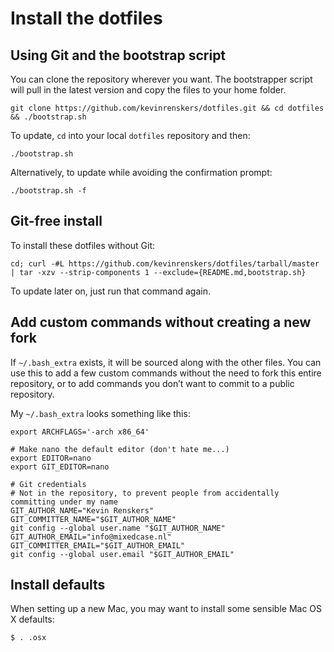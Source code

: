 # Install the dotfiles

## Using Git and the bootstrap script
You can clone the repository wherever you want. The bootstrapper script will pull in the latest version and copy the files to your home folder.

    git clone https://github.com/kevinrenskers/dotfiles.git && cd dotfiles && ./bootstrap.sh

To update, `cd` into your local `dotfiles` repository and then:

    ./bootstrap.sh

Alternatively, to update while avoiding the confirmation prompt:

    ./bootstrap.sh -f

## Git-free install
To install these dotfiles without Git:

    cd; curl -#L https://github.com/kevinrenskers/dotfiles/tarball/master | tar -xzv --strip-components 1 --exclude={README.md,bootstrap.sh}

To update later on, just run that command again.

## Add custom commands without creating a new fork

If `~/.bash_extra` exists, it will be sourced along with the other files. You can use this to add a few custom commands without the need to fork this entire repository, or to add commands you don’t want to commit to a public repository.

My `~/.bash_extra` looks something like this:

    export ARCHFLAGS='-arch x86_64'
    
    # Make nano the default editor (don't hate me...)
    export EDITOR=nano
    export GIT_EDITOR=nano
    
    # Git credentials
    # Not in the repository, to prevent people from accidentally committing under my name
    GIT_AUTHOR_NAME="Kevin Renskers"
    GIT_COMMITTER_NAME="$GIT_AUTHOR_NAME"
    git config --global user.name "$GIT_AUTHOR_NAME"
    GIT_AUTHOR_EMAIL="info@mixedcase.nl"
    GIT_COMMITTER_EMAIL="$GIT_AUTHOR_EMAIL"
    git config --global user.email "$GIT_AUTHOR_EMAIL"

## Install defaults
When setting up a new Mac, you may want to install some sensible Mac OS X defaults:

    $ . .osx

